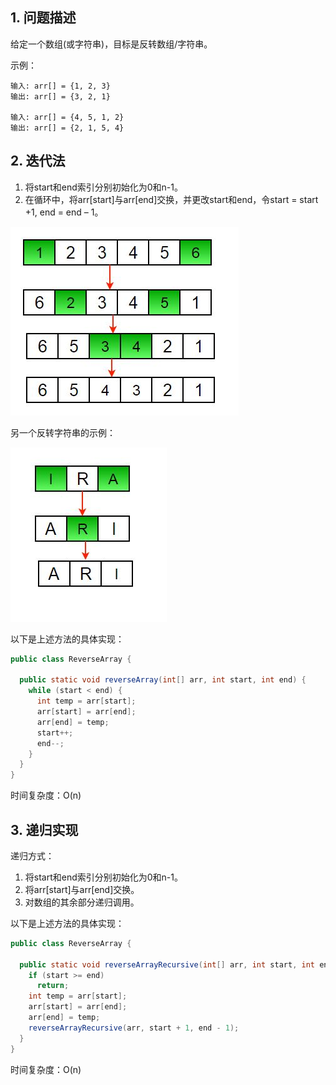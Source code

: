 ## 1. 问题描述

给定一个数组(或字符串)，目标是反转数组/字符串。

示例：

```
输入: arr[] = {1, 2, 3}
输出: arr[] = {3, 2, 1}

输入: arr[] = {4, 5, 1, 2}
输出: arr[] = {2, 1, 5, 4}
```

## 2. 迭代法

1. 将start和end索引分别初始化为0和n-1。
2. 在循环中，将arr[start]与arr[end]交换，并更改start和end，令start = start +1, end = end – 1。

<img src="../assets/Reverse_ArrayOrString-1.png">

另一个反转字符串的示例：

<img src="../assets/Reverse_ArrayOrString-2.png">

以下是上述方法的具体实现：

```java
public class ReverseArray {

  public static void reverseArray(int[] arr, int start, int end) {
    while (start < end) {
      int temp = arr[start];
      arr[start] = arr[end];
      arr[end] = temp;
      start++;
      end--;
    }
  }
}
```

时间复杂度：O(n)

## 3. 递归实现

递归方式：

1. 将start和end索引分别初始化为0和n-1。
2. 将arr[start]与arr[end]交换。
3. 对数组的其余部分递归调用。

以下是上述方法的具体实现：

```java
public class ReverseArray {

  public static void reverseArrayRecursive(int[] arr, int start, int end) {
    if (start >= end)
      return;
    int temp = arr[start];
    arr[start] = arr[end];
    arr[end] = temp;
    reverseArrayRecursive(arr, start + 1, end - 1);
  }
}
```

时间复杂度：O(n)